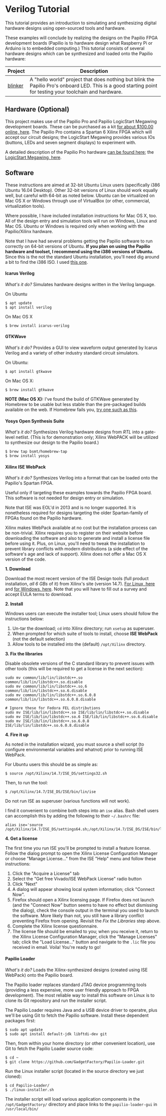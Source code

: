 # Verilog Tutorial

This tutorial provides an introduction to simulating and synthesizing digital hardware designs using open-sourced tools and hardware.

These examples will conclude by realizing the designs on the Papilio FPGA development boards (Papilio is to hardware design what Raspberry Pi or Arduino is to embedded computing.) This tutorial consists of several hardware designs which can be synthesized and loaded onto the Papilio hardware:

Project | Description
--------|---------------------------
[blinker](blinker/) | A "hello world" project that does nothing but blink the Papilio Pro's onboard LED. This is a good starting point for testing your toolchain and hardware.

## Hardware (Optional)

This project makes use of the Papilio Pro and Papilio LogicStart Megawing development boards. These can be purchased as a kit [for about $100.00 online, here](http://store.gadgetfactory.net/logicstart-megawing-papilio-bundle/). The Papilio Pro contains a Spartan 6 Xilinx FPGA which will accept our circuit designs; the LogicStart Megawing provides various IOs (buttons, LEDs and seven segment displays) to experiment with.

A detailed description of the Papilio Pro hardware [can be found here](http://papilio.cc/index.php?n=Papilio.PapilioPro); the [LogicStart Megawing, here](http://papilio.cc/index.php?n=Papilio.LogicStartMegaWing).

## Software

These instructions are aimed at 32-bit Ubuntu Linux users (specifically i386 Ubuntu 16.04 Desktop). Other 32-bit versions of Linux should work equally well, but careful with 64-bit as noted below. Ubuntu can be virtualized on Mac OS X or Windows through use of VirtualBox (or other, commercial, virtualization tools).

Where possible, I have included installation instructions for Mac OS X, too. All of the design entry and simulation tools will run on Windows, Linux and Mac OS. Ubuntu or Windows is required only when working with the Papilio/Xilinx hardware.  

Note that I have had several problems getting the Papilio software to run correctly on 64-bit versions of Ubuntu. **If you plan on using the Papilio hardware and toolset, I recommend using the i386 versions of Ubuntu.** Since this is the not the standard Ubuntu installation, you'll need dig around a bit to find the i386 ISO. I used [this one](http://mirror.pnl.gov/releases/xenial/ubuntu-16.04.1-desktop-i386.iso).

#### Icarus Verilog

_What's it do?_ Simulates hardware designs written in the Verilog language.

On Ubuntu
```
$ apt update             
$ apt install verilog
```

On Mac OS X
```
$ brew install icarus-verilog
```

#### GTKWave

_What's it do?_ Provides a GUI to view waveform output generated by Icarus Verilog and a variety of other industry standard circuit simulators.

On Ubuntu:
```
$ apt install gtkwave
```

On Mac OS X:
```
$ brew install gtkwave
```

**NOTE (Mac OS X):** I've found the build of GTKWave generated by Homebrew to be usable but less stable than the pre-packaged builds available on the web. If Homebrew fails you, [try one such as this]([http://mac.softpedia.com/get/Utilities/gtkwave.shtml#download).

#### Yosys Open Synthesis Suite

_What's it do?_ Synthesizes Verilog hardware designs from _RTL_ into a gate-level netlist. (This is for demonstration only; Xilinx WebPACK will be utilized to synthesize our design to the Papilio board.)

```
$ brew tap bsmt/homebrew-tap
$ brew install yosys
```

#### Xilinx ISE WebPack

_What's it do?_ Synthesizes Verilog into a format that can be loaded onto the Papilio's Spartan FPGA.

Useful only if targeting these examples towards the Papilio FPGA board. This software is not needed for design entry or simulation.

Note that ISE was EOL'd in 2013 and is no longer supported. It is nonetheless required for designs targeting the older Spartan-family of FPGAs found on the Papilio hardware.

Xilinx makes WebPack available at no cost but the installation process can be non-trivial. Xilinx requires you to register on their website before downloading the software and also to generate and install a license file before using it. Plus, on Linux, you'll need to tweak the installation to prevent library conflicts with modern distributions (a side effect of the software's age and lack of support). Xilinx does not offer a Mac OS X version of the code.

**1. Download**

Download the most recent version of the ISE Design tools (full product installation, _all 6 GBs_ of it) from Xilinx's site (version 14.7). [For Linux, here](https://survey.xilinx.com/ss/wsb.dll/Xilinx/ISE_Download_Survey.htm?wsb5=14.7&wsb6=1&wsb7=Xilinx_ISE_DS_Lin_14.7_1015_1.tar) and [for Windows, here](https://survey.xilinx.com/ss/wsb.dll/Xilinx/ISE_Download_Survey.htm?wsb5=14.7&wsb6=1&wsb7=Xilinx_ISE_DS_Win_14.7_1015_1.tar). Note that you will have to fill out a survey and accept EULA terms to download.

**2. Install**

Windows users can execute the installer tool; Linux users should follow the instructions below:

  1. Un-tar the download; `cd` into Xilinx directory; run `xsetup` as superuser.
  2. When prompted for which suite of tools to install, choose **ISE WebPack** (not the default selection)
  3. Allow tools to be installed into the (default) `/opt/Xilinx` directory.

**3. Fix the libraries**

Disable obsolete versions of the C standard library to prevent issues with other tools (this will be required to get a license in the next section):

```
sudo mv common/lib/lin/libstdc++.so common/lib/lin/libstdc++.so.disable
sudo mv common/lib/lin/libstdc++.so.6 common/lib/lin/libstdc++.so.6.disable
sudo mv common/lib/lin/libstdc++.so.6.0.8 common/lib/lin/libstdc++.so.6.0.8.disable

# Ignore these for Fedora FEL distributions
sudo mv ISE/lib/lin/libstdc++.so ISE/lib/lin/libstdc++.so.disable
sudo mv ISE/lib/lin/libstdc++.so.6 ISE/lib/lin/libstdc++.so.6.disable
sudo mv ISE/lib/lin/libstdc++.so.6.0.8 ISE/lib/lin/libstdc++.so.6.0.8.disable
```

**4. Fire it up**

As noted in the installation wizard, you must source a shell script (to configure environmental variables and whatnot) prior to running ISE WebPack.

For Ubuntu users this should be as simple as:

```
$ source /opt/Xilinx/14.7/ISE_DS/settings32.sh
```

Then, to run the tool:

```
$ /opt/Xilinx/14.7/ISE_DS/ISE/bin/lin/ise
```

Do not run ISE as superuser (various functions will not work).

I find it convenient to combine both steps into an `ise` alias. Bash shell users can accomplish this by adding the following to their `~/.bashrc` file:

```
alias ise='source /opt/Xilinx/14.7/ISE_DS/settings64.sh;/opt/Xilinx/14.7/ISE_DS/ISE/bin/lin64/ise'
```

**4. Get a license**

The first time you run ISE you'll be prompted to install a feature license. Follow the dialog prompt to open the Xilinx License Configuration Manager or choose "Manage License..." from the ISE "Help" menu and follow these instructions:

1. Click the "Acquire a License" tab
2. Select the "Get free Vivado/ISE WebPack License" radio button
3. Click "Next"
4. A dialog will appear showing local system information; click "Connect Now".
5. Firefox should open a Xilinx licensing page. If Firefox does not launch (and the "Connect Now" button seems to have no effect but dismissing the dialog), check the console output in the terminal you used to launch the software. More likely than not, you still have a library conflict preventing Firefox from opening. Revisit the _Fix the Libraries_ step above.
6. Complete the Xilinx license questionnaire.
7. The license file should be emailed to you; when you receive it, return to the Xilinx License Configuration Manager, click the "Manage Licenses" tab; click the "Load License..." button and navigate to the `.lic` file you received in email. Voila! You're ready to go!

#### Papilio Loader

_What's it do?_ Loads the Xilinx-synthesized designs (created using ISE WebPack) onto the Papilio board.

The Papilio loader replaces standard JTAG device programming tools (providing a less expensive, more user friendly approach to FPGA development). The most reliable way to install this software on Linux is to clone its Git repository and run the installer script.

The Papilio Loader requires Java and a USB device driver to operatre, plus we'll be using Git to fetch the Papilio software. Install these dependent packages first:

```
$ sudo apt update
$ sudo apt install default-jdk libftdi-dev git
```

Then, from within your home directory (or other convenient location), use Git to fetch the Papilio Loader source code:

```
$ cd ~
$ git clone https://github.com/GadgetFactory/Papilio-Loader.git
```

Run the Linux installer script (located in the source directory we just cloned):

```
$ cd Papilio-Loader/
$ ./linux-installer.sh
```

The installer script will load various application components in the `/opt/GadgetFactory/` directory and place links to the `papilio-loader-gui` in `/usr/local/bin/`
